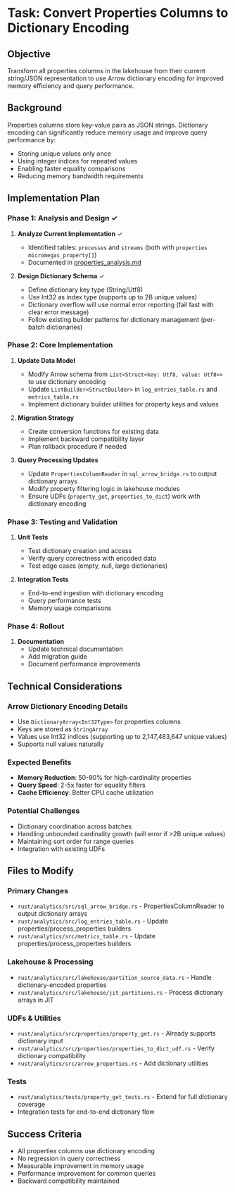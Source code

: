 # Task: Convert Properties Columns to Dictionary Encoding

## Objective
Transform all properties columns in the lakehouse from their current string/JSON representation to use Arrow dictionary encoding for improved memory efficiency and query performance.

## Background
Properties columns store key-value pairs as JSON strings. Dictionary encoding can significantly reduce memory usage and improve query performance by:
- Storing unique values only once
- Using integer indices for repeated values
- Enabling faster equality comparisons
- Reducing memory bandwidth requirements

## Implementation Plan

### Phase 1: Analysis and Design ✓
1. **Analyze Current Implementation** ✓
   - Identified tables: `processes` and `streams` (both with `properties micromegas_property[]`)
   - Documented in [properties_analysis.md](./properties_analysis.md)

2. **Design Dictionary Schema** ✓
   - Define dictionary key type (String/Utf8)
   - Use Int32 as index type (supports up to 2B unique values)
   - Dictionary overflow will use normal error reporting (fail fast with clear error message)
   - Follow existing builder patterns for dictionary management (per-batch dictionaries)

### Phase 2: Core Implementation
1. **Update Data Model**
   - Modify Arrow schema from `List<Struct<key: Utf8, value: Utf8>>` to use dictionary encoding
   - Update `ListBuilder<StructBuilder>` in `log_entries_table.rs` and `metrics_table.rs`
   - Implement dictionary builder utilities for property keys and values

2. **Migration Strategy**
   - Create conversion functions for existing data
   - Implement backward compatibility layer
   - Plan rollback procedure if needed

3. **Query Processing Updates**
   - Update `PropertiesColumnReader` in `sql_arrow_bridge.rs` to output dictionary arrays
   - Modify property filtering logic in lakehouse modules
   - Ensure UDFs (`property_get`, `properties_to_dict`) work with dictionary encoding

### Phase 3: Testing and Validation
1. **Unit Tests**
   - Test dictionary creation and access
   - Verify query correctness with encoded data
   - Test edge cases (empty, null, large dictionaries)

2. **Integration Tests**
   - End-to-end ingestion with dictionary encoding
   - Query performance tests
   - Memory usage comparisons

### Phase 4: Rollout
1. **Documentation**
   - Update technical documentation
   - Add migration guide
   - Document performance improvements


## Technical Considerations

### Arrow Dictionary Encoding Details
- Use `DictionaryArray<Int32Type>` for properties columns
- Keys are stored as `StringArray`
- Values use Int32 indices (supporting up to 2,147,483,647 unique values)
- Supports null values naturally

### Expected Benefits
- **Memory Reduction**: 50-90% for high-cardinality properties
- **Query Speed**: 2-5x faster for equality filters
- **Cache Efficiency**: Better CPU cache utilization

### Potential Challenges
- Dictionary coordination across batches
- Handling unbounded cardinality growth (will error if >2B unique values)
- Maintaining sort order for range queries
- Integration with existing UDFs

## Files to Modify

### Primary Changes
- `rust/analytics/src/sql_arrow_bridge.rs` - PropertiesColumnReader to output dictionary arrays
- `rust/analytics/src/log_entries_table.rs` - Update properties/process_properties builders
- `rust/analytics/src/metrics_table.rs` - Update properties/process_properties builders

### Lakehouse & Processing
- `rust/analytics/src/lakehouse/partition_source_data.rs` - Handle dictionary-encoded properties
- `rust/analytics/src/lakehouse/jit_partitions.rs` - Process dictionary arrays in JIT

### UDFs & Utilities
- `rust/analytics/src/properties/property_get.rs` - Already supports dictionary input
- `rust/analytics/src/properties/properties_to_dict_udf.rs` - Verify dictionary compatibility
- `rust/analytics/src/arrow_properties.rs` - Add dictionary utilities

### Tests
- `rust/analytics/tests/property_get_tests.rs` - Extend for full dictionary coverage
- Integration tests for end-to-end dictionary flow

## Success Criteria
- All properties columns use dictionary encoding
- No regression in query correctness
- Measurable improvement in memory usage
- Performance improvement for common queries
- Backward compatibility maintained
